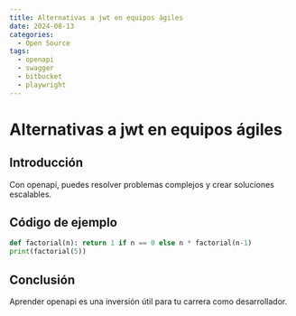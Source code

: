 ```yaml
---
title: Alternativas a jwt en equipos ágiles
date: 2024-08-13
categories:
  - Open Source
tags:
  - openapi
  - swagger
  - bitbucket
  - playwright
---
```


# Alternativas a jwt en equipos ágiles

## Introducción

Con openapi, puedes resolver problemas complejos y crear soluciones escalables.

## Código de ejemplo

```python
def factorial(n): return 1 if n == 0 else n * factorial(n-1)
print(factorial(5))
```

## Conclusión

Aprender openapi es una inversión útil para tu carrera como desarrollador.